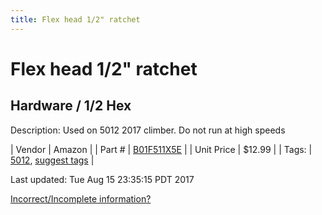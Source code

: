 ```yaml
---
title: Flex head 1/2" ratchet
---
```


# Flex head 1/2" ratchet
## Hardware / 1/2 Hex
Description: 	Used on 5012 2017 climber. Do not run at high speeds 

| Vendor | Amazon | 
| Part # | [B01F511X5E](https://www.amazon.com/gp/product/B01F511X5E/ref=oh_aui_detailpage_o03_s02?ie=UTF8&psc=1) | 
| Unit Price | $12.99 | 
| Tags: | [5012](https://jgermita.github.io/frc-parts/search/?q=5012), [suggest tags](https://docs.google.com/forms/d/e/1FAIpQLSeWyY8v3RgOty-MyWmh9U0iivNYN_molChYyS-0U-o-kOAv_g/viewform) | 

Last updated: Tue Aug 15 23:35:15 PDT 2017

 [Incorrect/Incomplete information?](https://docs.google.com/forms/d/e/1FAIpQLSeWyY8v3RgOty-MyWmh9U0iivNYN_molChYyS-0U-o-kOAv_g/viewform)